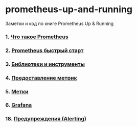 # prometheus-up-and-running
Заметки и код  по книге Prometheus Up &amp; Running

### 1. [Что такое Prometheus](01-Introduction/notes.md)
### 2. [Prometheus быстрый старт](02-Getting-started/notes.md)
### 3. [Библиотеки и инструменты](03-Instrumentation/notes.md)
### 4. [Предоставление метрик](04-Exposition/notes.md)
### 5. [Метки](05-Labels/notes.md)
### 6. [Grafana](06-Grafana/README.md)


### 18. [Предупреждения (Alerting)](18-Alerting/README.md)